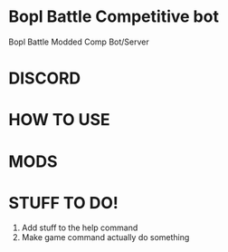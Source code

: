 # Bopl Battle Competitive bot
Bopl Battle Modded Comp Bot/Server

# DISCORD

# HOW TO USE

# MODS

# STUFF TO DO!
1. Add stuff to the help command
2. Make game command actually do something